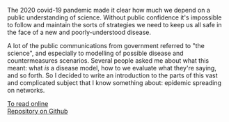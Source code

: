 <!--
.. title: Epidemic modelling -- some notes, maths, and code
.. slug: em-book
.. date: 2020-06-17 16:50:13 UTC+01:00
.. tags: book, python, complex networks, epidemic spreading
.. category: writing
.. link: 
.. description: 
.. type: text
-->

The 2020 covid-19 pandemic made it clear how much we depend on a
public understanding of science. Without public confidence it's
impossible to follow and maintain the sorts of strategies we need to
keep us all safe in the face of a new and poorly-understood disease.

A lot of the public communications from government referred to "the
science", and especially to modelling of possible disease and
countermeasures scenarios. Several people asked me about what this
meant: what *is* a disease model, how to we evaluate what they're
saying, and so forth. So I decided to write an introduction to the
parts of this vast and complicated subject that I know something
about: epidemic spreading on networks.

[To read online](https://simoninireland.github.io/introduction-to-epidemics) <br>
[Repository on Github](https://github.com/simoninireland/introduction-to-epidemics)

